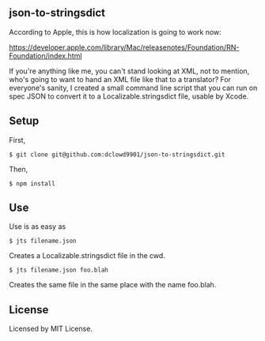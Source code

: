 json-to-stringsdict
-------------------

According to Apple, this is how localization is going to work now:

https://developer.apple.com/library/Mac/releasenotes/Foundation/RN-Foundation/index.html

If you're anything like me, you can't stand looking at XML, not to mention, who's
going to want to hand an XML file like that to a translator? For everyone's sanity,
I created a small command line script that you can run on spec JSON to convert it
to a Localizable.stringsdict file, usable by Xcode.

Setup
-----

First,

    $ git clone git@github.com:dclowd9901/json-to-stringsdict.git

Then, 

    $ npm install

Use
---
Use is as easy as
    
    $ jts filename.json

Creates a Localizable.stringsdict file in the cwd.

    $ jts filename.json foo.blah

Creates the same file in the same place with the name foo.blah.

License
-------

Licensed by MIT License.
